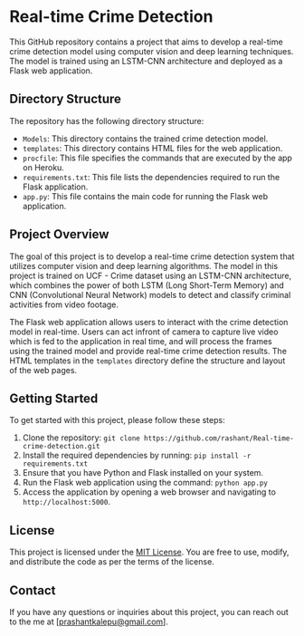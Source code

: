 # Real-time Crime Detection

This GitHub repository contains a project that aims to develop a real-time crime detection model using computer vision and deep learning techniques. The model is trained using an LSTM-CNN architecture and deployed as a Flask web application.

## Directory Structure

The repository has the following directory structure:

- `Models`: This directory contains the trained crime detection model.
- `templates`: This directory contains HTML files for the web application.
- `procfile`: This file specifies the commands that are executed by the app on Heroku.
- `requirements.txt`: This file lists the dependencies required to run the Flask application.
- `app.py`: This file contains the main code for running the Flask web application.

## Project Overview

The goal of this project is to develop a real-time crime detection system that utilizes computer vision and deep learning algorithms. The model in this project is trained on UCF - Crime dataset using an LSTM-CNN architecture, which combines the power of both LSTM (Long Short-Term Memory) and CNN (Convolutional Neural Network) models to detect and classify criminal activities from video footage.

The Flask web application allows users to interact with the crime detection model in real-time. Users can act infront of camera to capture live video which is fed to the application in real time, and will process the frames using the trained model and provide real-time crime detection results. The HTML templates in the `templates` directory define the structure and layout of the web pages.

## Getting Started

To get started with this project, please follow these steps:

1. Clone the repository: `git clone https://github.com/rashant/Real-time-crime-detection.git`
2. Install the required dependencies by running: `pip install -r requirements.txt`
3. Ensure that you have Python and Flask installed on your system.
4. Run the Flask web application using the command: `python app.py`
5. Access the application by opening a web browser and navigating to `http://localhost:5000`.

## License

This project is licensed under the [MIT License](LICENSE). You are free to use, modify, and distribute the code as per the terms of the license.

## Contact

If you have any questions or inquiries about this project, you can reach out to the me at [prashantkalepu@gmail.com].
